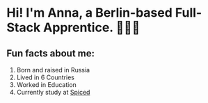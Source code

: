 # Hi! I'm Anna, a Berlin-based Full-Stack Apprentice. 👩🏻‍💻

## Fun facts about me: 
1. Born and raised in Russia
2. Lived in 6 Countries
3. Worked in Education
4. Currently study at [Spiced]([https://www.example.com](https://www.spiced-academy.com/en)https://www.spiced-academy.com/en)
